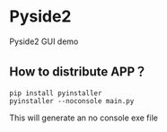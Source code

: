 # Pyside2
Pyside2 GUI demo
## How to distribute APP？
```
pip install pyinstaller  
pyinstaller --noconsole main.py
```
This will generate an no console exe file
